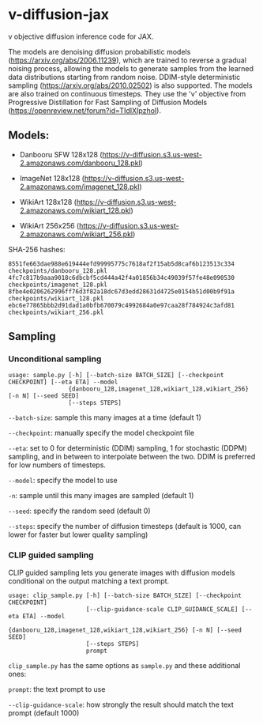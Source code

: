 # v-diffusion-jax

v objective diffusion inference code for JAX.

The models are denoising diffusion probabilistic models (https://arxiv.org/abs/2006.11239), which are trained to reverse a gradual noising process, allowing the models to generate samples from the learned data distributions starting from random noise. DDIM-style deterministic sampling (https://arxiv.org/abs/2010.02502) is also supported. The models are also trained on continuous timesteps. They use the 'v' objective from Progressive Distillation for Fast Sampling of Diffusion Models (https://openreview.net/forum?id=TIdIXIpzhoI).

## Models:

- Danbooru SFW 128x128 (https://v-diffusion.s3.us-west-2.amazonaws.com/danbooru_128.pkl)

- ImageNet 128x128 (https://v-diffusion.s3.us-west-2.amazonaws.com/imagenet_128.pkl)

- WikiArt 128x128 (https://v-diffusion.s3.us-west-2.amazonaws.com/wikiart_128.pkl)

- WikiArt 256x256 (https://v-diffusion.s3.us-west-2.amazonaws.com/wikiart_256.pkl)

SHA-256 hashes:

```
8551fe663dae988e619444efd99995775c7618af2f15ab5d8caf6b123513c334  checkpoints/danbooru_128.pkl
4fc7c817b9aaa9018c6dbcbf5cd444a42f4a01856b34c49039f57fe48e090530  checkpoints/imagenet_128.pkl
8fbe4e0206262996ff76d3f82a18dc67d3edd28631d4725e0154b51d00b9f91a  checkpoints/wikiart_128.pkl
ebc6e77865bbb2d91dad1a0bfb670079c4992684a0e97caa28f784924c3afd81  checkpoints/wikiart_256.pkl
```

## Sampling

### Unconditional sampling

```
usage: sample.py [-h] [--batch-size BATCH_SIZE] [--checkpoint CHECKPOINT] [--eta ETA] --model
                 {danbooru_128,imagenet_128,wikiart_128,wikiart_256} [-n N] [--seed SEED]
                 [--steps STEPS]
```

`--batch-size`: sample this many images at a time (default 1)

`--checkpoint`: manually specify the model checkpoint file

`--eta`: set to 0 for deterministic (DDIM) sampling, 1 for stochastic (DDPM) sampling, and in between to interpolate between the two. DDIM is preferred for low numbers of timesteps.

`--model`: specify the model to use

`-n`: sample until this many images are sampled (default 1)

`--seed`: specify the random seed (default 0)

`--steps`: specify the number of diffusion timesteps (default is 1000, can lower for faster but lower quality sampling)

### CLIP guided sampling

CLIP guided sampling lets you generate images with diffusion models conditional on the output matching a text prompt.

```
usage: clip_sample.py [-h] [--batch-size BATCH_SIZE] [--checkpoint CHECKPOINT]
                      [--clip-guidance-scale CLIP_GUIDANCE_SCALE] [--eta ETA] --model
                      {danbooru_128,imagenet_128,wikiart_128,wikiart_256} [-n N] [--seed SEED]
                      [--steps STEPS]
                      prompt
```

`clip_sample.py` has the same options as `sample.py` and these additional ones:

`prompt`: the text prompt to use

`--clip-guidance-scale`: how strongly the result should match the text prompt (default 1000)
